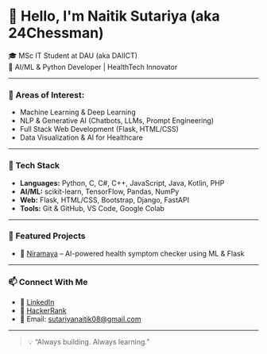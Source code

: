 # 👋 Hello, I'm Naitik Sutariya (aka 24Chessman)

🎓 MSc IT Student at DAU (aka DAIICT)  
🤖 AI/ML & Python Developer | HealthTech Innovator  
<!--💼 Current Role: AI Intern at Cybas Commercial Pvt Ltd-->

---

### 🧠 Areas of Interest:
- Machine Learning & Deep Learning
- NLP & Generative AI (Chatbots, LLMs, Prompt Engineering)
- Full Stack Web Development (Flask, HTML/CSS)
- Data Visualization & AI for Healthcare

---

### 🔧 Tech Stack
- **Languages:** Python, C, C#, C++, JavaScript, Java, Kotlin, PHP
- **AI/ML:** scikit-learn, TensorFlow, Pandas, NumPy  
- **Web:** Flask, HTML/CSS, Bootstrap, Django, FastAPI
- **Tools:** Git & GitHub, VS Code, Google Colab  

---

### 🚀 Featured Projects
- 🔬 [Niramaya](https://github.com/24Chessman/Niramaya) – AI-powered health symptom checker using ML & Flask  

---

### 📫 Connect With Me
- 🔗 [LinkedIn](https://www.linkedin.com/in/24-naitik-sutariya/)
- 🧠 [HackerRank](https://www.hackerrank.com/profile/24Chessman)
- 📧 Email: sutariyanaitik08@gmail.com

---

> 💡 “Always building. Always learning.”
